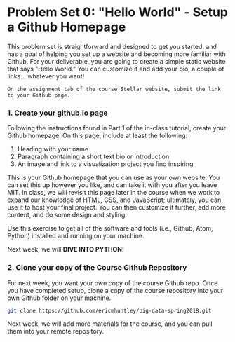 # Problem Set 0: "Hello World" - Setup a Github Homepage

This problem set is straightforward and designed to get you started, and has a goal of helping you set up a website and becoming more familiar with Github. For your deliverable, you are going to create a simple static website that says "Hello World." You can customize it and add your bio, a couple of links... whatever you want!

`On the assignment tab of the course Stellar website, submit the link to your Github page.`

### 1. Create your github.io page

Following the instructions found in Part 1 of the in-class tutorial, create your Github homepage. On this page, include at least the following:

1. Heading with your name
2. Paragraph containing a short text bio or introduction
3. An image and link to a visualization project you find inspiring

This is your Github homepage that you can use as your own website. You can set this up however you like, and can take it with you after you leave MIT. In class, we will revisit this page later in the course when we work to expand our knowledge of HTML, CSS, and JavaScript; ultimately, you can use it to host your final project. You can then customize it further, add more content, and do some design and styling.

Use this exercise to get all of the software and tools (i.e., Github, Atom, Python) installed and running on your machine.

Next week, we will **DIVE INTO PYTHON!**

### 2. Clone your copy of the Course Github Repository

For next week, you want your own copy of the course Github repo. Once you have completed setup, clone a copy of the course repository into your own Github folder on your machine.

```sh
git clone https://github.com/ericmhuntley/big-data-spring2018.git
```

Next week, we will add more materials for the course, and you can pull them into your remote repository.
